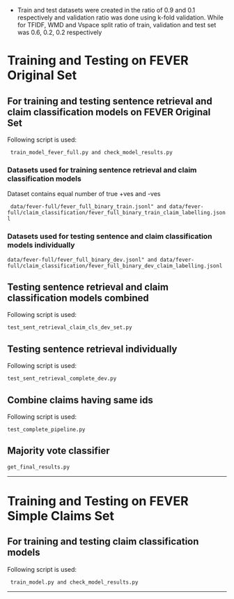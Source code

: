 * Train and test datasets were created in the ratio of 0.9 and 0.1 respectively and validation ratio was done using k-fold validation. While for TFIDF, WMD and Vspace split ratio of train, validation and test set was 0.6, 0.2, 0.2 respectively

# Training and Testing on FEVER Original Set 

## For training and testing sentence retrieval and claim classification models on FEVER Original Set

Following script is used:

``` train_model_fever_full.py and check_model_results.py``` 

### Datasets used for training sentence retrieval and claim classification models

Dataset contains equal number of true +ves and -ves

``` data/fever-full/fever_full_binary_train.jsonl" and data/fever-full/claim_classification/fever_full_binary_train_claim_labelling.jsonl``` 


### Datasets used for testing sentence and claim classification models individually

```
data/fever-full/fever_full_binary_dev.jsonl" and data/fever-full/claim_classification/fever_full_binary_dev_claim_labelling.jsonl
```

## Testing sentence retrieval and claim classification models combined

Following script is used:
```
test_sent_retrieval_claim_cls_dev_set.py
```

## Testing sentence retrieval individually

Following script is used:
```
test_sent_retrieval_complete_dev.py
```

## Combine claims having same ids

Following script is used:

```
test_complete_pipeline.py
```

## Majority vote classifier

```
get_final_results.py
```

---

# Training and Testing on FEVER Simple Claims Set


## For training and testing claim classification models

Following script is used:

``` train_model.py and check_model_results.py``` 

---
